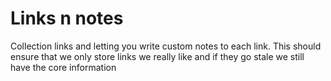 # Links n notes

Collection links and letting you write custom notes to each link. This should ensure that we only store links we really like and if they go stale we still have the core information